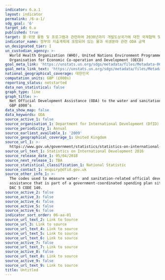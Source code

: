 ```yaml
---
indicator: 6.a.1
layout: indicator
permalink: /6-a-1/
sdg_goal: '6'
target_id: 6.a
published: true
target: 물·위생 활동 및 프로그램과 관련하여 2030년까지 개발도상국가에 대한 국제협력 및 역량배양 지원을 확대
indicator_name: 정부의 지출계획에 포함되어 있는 물과 위생분야 관련 ODA 금액
un_designated_tier: I
un_custodian_agency: >-
  World Health Organization (WHO), United Nations Environment Programme (UNEP),
  Organisation for Economic Co-operation and Development (OECD)
goal_meta_link: 'https://unstats.un.org/sdgs/metadata/files/Metadata-06-0A-01.pdf'
goal_meta_link_text: 'https://unstats.un.org/sdgs/metadata/files/Metadata-06-0A-01.pdf'
national_geographical_coverage: 대한민국
computation_units: GBP (£000s)
reporting_status: notstarted
data_non_statistical: false
graph_type: line
graph_title: >-
  Net Official Development Assistance (ODA) to the water and sanitation sectors
  GBP £000’s
data_show_map: false
data_keywords: ODA
source_active_1: false
source_organisation_1: Department for International Development (DfID)
source_periodicity_1: Annual
source_earliest_available_1: '2009'
source_geographical_coverage_1: United Kingdom
source_url_1: >-
  https://www.gov.uk/government/statistics/statistics-on-international-development-2016
source_url_text_1: Statistics on International Development 2016
source_release_date_1: 05/04/2018
source_next_release_1: TBA
source_statistical_classification_1: National Statistic
source_contact_1: enquiry@dfid.gov.uk
source_other_info_1: >-
  The codes used to measure water- and sanitation-related official development
  assistance that is part of a government-coordinated spending plan sit under
  DAC 5 CODE 140.
source_active_2: false
source_active_3: false
source_active_4: false
source_active_5: false
source_active_6: false
indicator_sort_order: 06-aa-01
source_url_text_2: Link to Source
source_url_3: Link to source
source_url_text_4: Link to source
source_url_text_5: Link to source
source_url_text_6: Link to source
source_active_7: false
source_url_text_7: Link to source
source_active_8: false
source_url_text_8: Link to source
source_active_9: false
source_url_text_9: Link to source
title: Untitled
---
```

